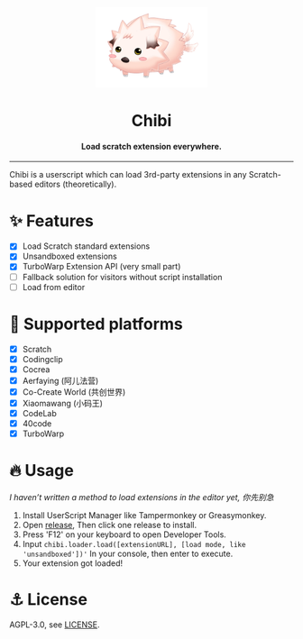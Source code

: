 <div align="center">

<img alt="logo" src="./assets/chibi.png" width="200px">

# Chibi
#### Load scratch extension everywhere.

</div>

---

Chibi is a userscript which can load 3rd-party extensions in any Scratch-based editors (theoretically).
# ✨ Features
- [x] Load Scratch standard extensions
- [x] Unsandboxed extensions
- [x] TurboWarp Extension API (very small part)
- [ ] Fallback solution for visitors without script installation
- [ ] Load from editor

# 🌈 Supported platforms
- [x] Scratch
- [x] Codingclip
- [x] Cocrea
- [x] Aerfaying (阿儿法营)
- [x] Co-Create World (共创世界)
- [x] Xiaomawang (小码王)
- [x] CodeLab
- [x] 40code
- [x] TurboWarp

# 🔥 Usage
*I haven’t written a method to load extensions in the editor yet, 你先别急*

1. Install UserScript Manager like Tampermonkey or Greasymonkey.
2. Open [release](https://github.com/SimonShiki/chibi/releases), Then click one release to install.
3. Press 'F12' on your keyboard to open Developer Tools.
4. Input ``chibi.loader.load([extensionURL], [load mode, like 'unsandboxed'])'`` In your console, then enter to execute.
5. Your extension got loaded!

# ⚓ License
AGPL-3.0, see [LICENSE](./LICENSE).
